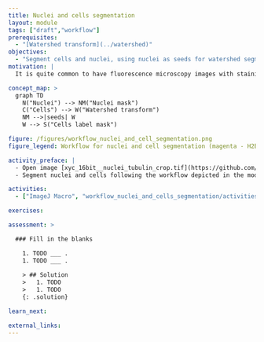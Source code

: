 ```yaml
---
title: Nuclei and cells segmentation
layout: module
tags: ["draft","workflow"]
prerequisites:
  - "[Watershed transform](../watershed)"
objectives:
  - "Segment cells and nuclei, using nuclei as seeds for watershed segmentation of the cells."
motivation: |
  It is quite common to have fluorescence microscopy images with stainings for both the nuclei and cytoplasm. While nuclei are typically separate and thus easy to segment, the cells are often touching each other, which makes their segmentation much more challening. The workflow presented in this module is a common approach to tackle this challenge and thus very useful to know.

concept_map: >
  graph TD
    N("Nuclei") --> NM("Nuclei mask")
    C("Cells") --> W("Watershed transform")
    NM -->|seeds| W
    W --> S("Cells label mask")

figure: /figures/workflow_nuclei_and_cell_segmentation.png
figure_legend: Workflow for nuclei and cell segmentation (magenta - H2B-mCherry; green - GFP-tubulin).

activity_preface: |
  - Open image [xyc_16bit__nuclei_tubulin_crop.tif](https://github.com/NEUBIAS/training-resources/raw/master/image_data/xyc_16bit__nuclei_tubulin_crop.tif).
  - Segment nuclei and cells following the workflow depicted in the module figure.

activities:
  - ["ImageJ Macro", "workflow_nuclei_and_cells_segmentation/activities/workflow_nuclei_and_cells_segmentation_imagejmacro.ijm", "java"]

exercises:

assessment: >

  ### Fill in the blanks

    1. TODO ___ .
    1. TODO ___ .
    
    > ## Solution
    >   1. TODO
    >   1. TODO
    {: .solution}

learn_next:

external_links:
---
```


